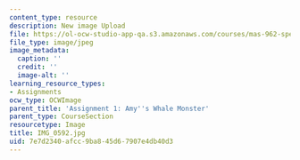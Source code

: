 ```yaml
---
content_type: resource
description: New image Upload
file: https://ol-ocw-studio-app-qa.s3.amazonaws.com/courses/mas-962-special-topics-new-textiles-spring-2010/7e7d2340afcc9ba845d67907e4db40d3_IMG_0592.jpg
file_type: image/jpeg
image_metadata:
  caption: ''
  credit: ''
  image-alt: ''
learning_resource_types:
- Assignments
ocw_type: OCWImage
parent_title: 'Assignment 1: Amy''s Whale Monster'
parent_type: CourseSection
resourcetype: Image
title: IMG_0592.jpg
uid: 7e7d2340-afcc-9ba8-45d6-7907e4db40d3
---
```

